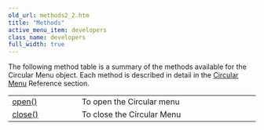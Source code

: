 ```yaml
---
old_url: methods2_2.htm
title: "Methods"
active_menu_item: developers
class_name: developers
full_width: true
---
```



The following method table is a summary of the methods available for the Circular Menu object. Each method is described in detail in the [Circular Menu](/developers/documentation/scripting-apis/client-api/widget-object-functions/circular-menu/) Reference section.

<table>
<tr>
<td width="182">
  <a href="/developers/documentation/scripting-apis/client-api/widget-object-functions/circular-menu/open2">open()</a>

</td>
<td width="8">
</td>
<td width="752">
To open the Circular menu

</td>
</tr>
<tr>
<td width="182">
  <a href="/developers/documentation/scripting-apis/client-api/widget-object-functions/circular-menu/close">close()</a>

</td>
<td width="8">
</td>
<td width="752">
To close the Circular Menu

</td>
</tr>
</table>

